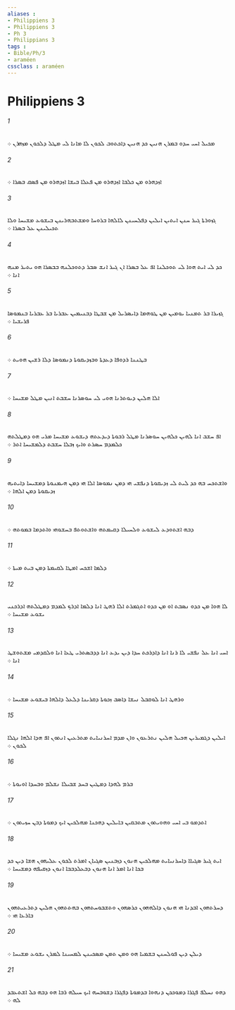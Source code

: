 ```yaml
---
aliases : 
- Philippiens 3
- Philippiens 3
- Ph 3
- Philippians 3
tags : 
- Bible/Ph/3
- araméen
cssclass : araméen
---
```


# Philippiens 3

###### 1
ܡܟܝܠ ܐܚܝ ܚܕܘ ܒܡܪܢ ܗܢܝܢ ܟܕ ܗܢܝܢ ܕܐܟܬܘܒ ܠܟܘܢ ܠܐ ܡܐܢܐ ܠܝ ܡܛܠ ܕܠܟܘܢ ܡܙܗܪܢ ܀
###### 2
ܐܙܕܗܪܘ ܡܢ ܟܠܒܐ ܐܙܕܗܪܘ ܡܢ ܦܥܠܐ ܒܝܫܐ ܐܙܕܗܪܘ ܡܢ ܦܤܩ ܒܤܪܐ ܀
###### 3
ܓܙܘܪܬܐ ܓܝܪ ܚܢܢ ܐܝܬܝܢ ܐܝܠܝܢ ܕܦܠܚܝܢܢ ܠܐܠܗܐ ܒܪܘܚܐ ܘܡܫܬܒܗܪܝܢܢ ܒܝܫܘܥ ܡܫܝܚܐ ܘܠܐ ܬܟܝܠܝܢܢ ܥܠ ܒܤܪܐ ܀
###### 4
ܟܕ ܠܝ ܐܝܬ ܗܘܐ ܠܝ ܬܘܟܠܢܐ ܐܦ ܥܠ ܒܤܪܐ ܐܢ ܓܝܪ ܐܢܫ ܤܒܪ ܕܬܘܟܠܢܗ ܒܒܤܪܐ ܗܘ ܝܬܝܪ ܡܢܗ ܐܢܐ ܀
###### 5
ܓܙܝܪܐ ܒܪ ܬܡܢܝܐ ܝܘܡܝܢ ܡܢ ܛܘܗܡܐ ܕܐܝܤܪܝܠ ܡܢ ܫܒܛܐ ܕܒܢܝܡܝܢ ܥܒܪܝܐ ܒܪ ܥܒܪܝܐ ܒܢܡܘܤܐ ܦܪܝܫܝܐ ܀
###### 6
ܒܛܢܢܐ ܪܕܘܦܐ ܕܥܕܬܐ ܘܒܙܕܝܩܘܬܐ ܕܢܡܘܤܐ ܕܠܐ ܪܫܝܢ ܗܘܝܬ ܀
###### 7
ܐܠܐ ܗܠܝܢ ܕܝܘܬܪܢܐ ܗܘܝ ܠܝ ܚܘܤܪܢܐ ܚܫܒܬ ܐܢܝܢ ܡܛܠ ܡܫܝܚܐ ܀
###### 8
ܐܦ ܚܫܒ ܐܢܐ ܠܗܝܢ ܟܠܗܝܢ ܚܘܤܪܢܐ ܡܛܠ ܪܒܘܬܐ ܕܝܕܥܬܗ ܕܝܫܘܥ ܡܫܝܚܐ ܡܪܝ ܗܘ ܕܡܛܠܬܗ ܟܠܡܕܡ ܚܤܪܬ ܘܐܝܟ ܙܒܠܐ ܚܫܒܬ ܕܠܡܫܝܚܐ ܐܬܪ ܀
###### 9
ܘܐܫܬܟܚ ܒܗ ܟܕ ܠܝܬ ܠܝ ܙܕܝܩܘܬܐ ܕܢܦܫܝ ܗܝ ܕܡܢ ܢܡܘܤܐ ܐܠܐ ܗܝ ܕܡܢ ܗܝܡܢܘܬܐ ܕܡܫܝܚܐ ܕܐܝܬܝܗ ܙܕܝܩܘܬܐ ܕܡܢ ܐܠܗܐ ܀
###### 10
ܕܒܗ ܐܫܬܘܕܥ ܠܝܫܘܥ ܘܠܚܝܠܐ ܕܩܝܡܬܗ ܘܐܫܬܘܬܦ ܒܚܫܘܗܝ ܘܐܬܕܡܐ ܒܡܘܬܗ ܀
###### 11
ܕܠܡܐ ܐܫܟܚ ܐܡܛܐ ܠܩܝܡܬܐ ܕܡܢ ܒܝܬ ܡܝܬܐ ܀
###### 12
ܠܐ ܗܘܐ ܡܢ ܟܕܘ ܢܤܒܬ ܐܘ ܡܢ ܟܕܘ ܐܬܓܡܪܬ ܐܠܐ ܪܗܛ ܐܢܐ ܕܠܡܐ ܐܕܪܟ ܠܡܕܡ ܕܡܛܠܬܗ ܐܕܪܟܢܝ ܝܫܘܥ ܡܫܝܚܐ ܀
###### 13
ܐܚܝ ܐܢܐ ܥܠ ܢܦܫܝ ܠܐ ܪܢܐ ܐܢܐ ܕܐܕܪܟܬ ܚܕܐ ܕܝܢ ܝܕܥ ܐܢܐ ܕܕܒܤܬܪܝ ܛܥܐ ܐܢܐ ܘܠܩܕܡܝ ܡܫܬܘܫܛ ܐܢܐ ܀
###### 14
ܘܪܗܛ ܐܢܐ ܠܘܩܒܠ ܢܝܫܐ ܕܐܤܒ ܙܟܘܬܐ ܕܩܪܝܢܐ ܕܠܥܠ ܕܐܠܗܐ ܒܝܫܘܥ ܡܫܝܚܐ ܀
###### 15
ܐܝܠܝܢ ܕܓܡܝܪܝܢ ܗܟܝܠ ܗܠܝܢ ܢܬܪܥܘܢ ܘܐܢ ܡܕܡ ܐܚܪܢܝܐܝܬ ܡܬܪܥܝܢ ܐܢܬܘܢ ܐܦ ܗܕܐ ܐܠܗܐ ܢܓܠܐ ܠܟܘܢ ܀
###### 16
ܒܪܡ ܠܗܕܐ ܕܡܛܝܢ ܒܚܕ ܫܒܝܠܐ ܢܫܠܡ ܘܒܚܕܐ ܐܘܝܘܬܐ ܀
###### 17
ܐܬܕܡܘ ܒܝ ܐܚܝ ܘܗܘܝܬܘܢ ܡܬܒܩܝܢ ܒܐܝܠܝܢ ܕܗܟܢܐ ܡܗܠܟܝܢ ܐܝܟ ܕܡܘܬܐ ܕܒܢ ܚܙܝܬܘܢ ܀
###### 18
ܐܝܬ ܓܝܪ ܤܓܝܐܐ ܕܐܚܪܢܝܐܝܬ ܡܗܠܟܝܢ ܗܢܘܢ ܕܙܒܢܝܢ ܤܓܝܐܢ ܐܡܪܬ ܠܟܘܢ ܥܠܝܗܘܢ ܗܫܐ ܕܝܢ ܟܕ ܒܟܐ ܐܢܐ ܐܡܪ ܐܢܐ ܗܢܘܢ ܕܒܥܠܕܒܒܐ ܐܢܘܢ ܕܙܩܝܦܗ ܕܡܫܝܚܐ ܀
###### 19
ܕܚܪܬܗܘܢ ܐܒܕܢܐ ܗܝ ܗܢܘܢ ܕܐܠܗܗܘܢ ܟܪܤܗܘܢ ܘܬܫܒܘܚܬܗܘܢ ܒܗܬܬܗܘܢ ܗܠܝܢ ܕܬܪܥܝܬܗܘܢ ܒܐܪܥܐ ܗܝ ܀
###### 20
ܕܝܠܢ ܕܝܢ ܦܘܠܚܢܢ ܒܫܡܝܐ ܗܘ ܘܡܢ ܬܡܢ ܡܤܟܝܢܢ ܠܡܚܝܢܐ ܠܡܪܢ ܝܫܘܥ ܡܫܝܚܐ ܀
###### 21
ܕܗܘ ܢܚܠܦ ܦܓܪܐ ܕܡܘܟܟܢ ܕܢܗܘܐ ܒܕܡܘܬܐ ܕܦܓܪܐ ܕܫܘܒܚܗ ܐܝܟ ܚܝܠܗ ܪܒܐ ܗܘ ܕܒܗ ܟܠ ܐܫܬܥܒܕ ܠܗ ܀
